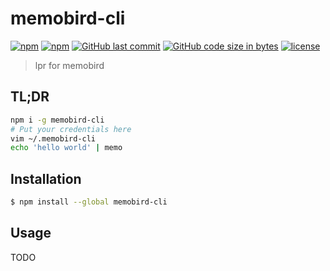 # memobird-cli

[![npm](https://img.shields.io/npm/v/memobird-cli.svg?style=flat-square)](https://www.npmjs.com/package/memobird-cli)
[![npm](https://img.shields.io/npm/dt/memobird-cli.svg?style=flat-square)](https://www.npmjs.com/package/memobird-cli)
[![GitHub last commit](https://img.shields.io/github/last-commit/b1f6c1c4/memobird-cli.svg?style=flat-square)](https://github.com/b1f6c1c4/memobird-cli)
[![GitHub code size in bytes](https://img.shields.io/github/languages/code-size/b1f6c1c4/memobird-cli.svg?style=flat-square)](https://github.com/b1f6c1c4/memobird-cli)
[![license](https://img.shields.io/github/license/b1f6c1c4/memobird-cli.svg?style=flat-square)](https://github.com/b1f6c1c4/memobird-cli/blob/master/LICENSE)

> lpr for memobird

## TL;DR

```sh
npm i -g memobird-cli
# Put your credentials here
vim ~/.memobird-cli
echo 'hello world' | memo
```

## Installation

```sh
$ npm install --global memobird-cli
```
## Usage

TODO
